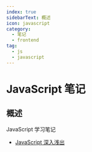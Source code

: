 ```yaml
---
index: true
sidebarText: 概述
icon: javascript
category:
  - 笔记
  - frontend
tag:
  - js
  - javascript
---
```


# JavaScript 笔记

## 概述

JavaScript 学习笔记

- [JavaScript 深入浅出](./bosn/)

<!-- more -->
